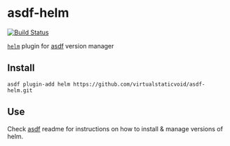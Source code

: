 # asdf-helm

[![Build Status](https://travis-ci.org/virtualstaticvoid/asdf-helm.svg?branch=master)](https://travis-ci.org/virtualstaticvoid/asdf-helm)

[`helm`][util] plugin for [asdf](https://github.com/asdf-vm/asdf) version manager

## Install

```
asdf plugin-add helm https://github.com/virtualstaticvoid/asdf-helm.git
```

## Use

Check [asdf](https://github.com/asdf-vm/asdf) readme for instructions on how to install & manage versions of helm.

[util]: https://helm.sh
